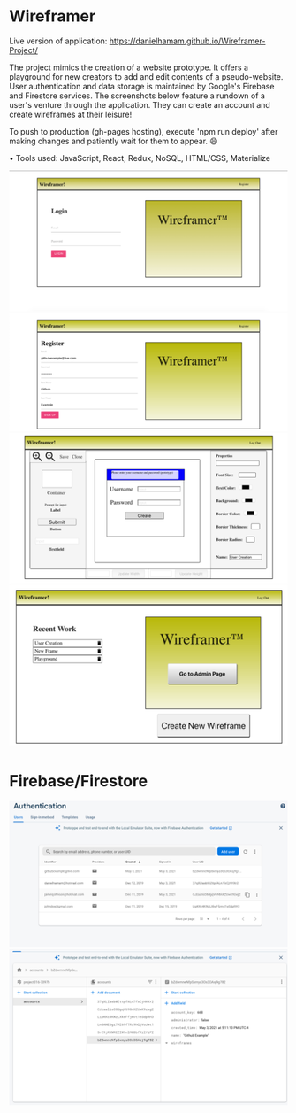 # Wireframer

Live version of application: https://danielhamam.github.io/Wireframer-Project/

The project mimics the creation of a website prototype. It offers a playground for new creators to add and edit contents of a pseudo-website. User authentication and data storage is maintained by Google's Firebase and Firestore services. The screenshots below feature a rundown of a user's venture through the application. They can create an account and create wireframes at their leisure!

To push to production (gh-pages hosting), execute 'npm run deploy' after making changes and patiently wait for them to appear. 😅

•	Tools used:   JavaScript,   React,   Redux,   NoSQL,   HTML/CSS,   Materialize


![](images/wireframer1.png)
![](images/wireframer2.png)
![](images/wireframer5.png)
![](images/wireframer6.png)

# Firebase/Firestore

![](images/wireframer3.png)
![](images/wireframer4.png)
